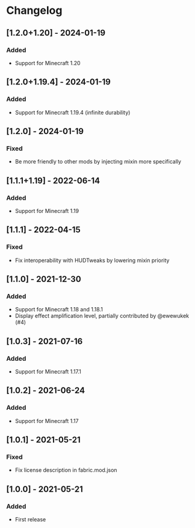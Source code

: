 # Changelog

## [1.2.0+1.20] - 2024-01-19

### Added

- Support for Minecraft 1.20

## [1.2.0+1.19.4] - 2024-01-19

### Added

- Support for Minecraft 1.19.4 (infinite durability)

## [1.2.0] - 2024-01-19

### Fixed

-  Be more friendly to other mods by injecting mixin more specifically

## [1.1.1+1.19] - 2022-06-14

### Added

- Support for Minecraft 1.19

## [1.1.1] - 2022-04-15

### Fixed

-  Fix interoperability with HUDTweaks by lowering mixin priority

## [1.1.0] - 2021-12-30

### Added

- Support for Minecraft 1.18 and 1.18.1
- Display effect amplification level, partially contributed by @ewewukek (#4)

## [1.0.3] - 2021-07-16

### Added

- Support for Minecraft 1.17.1

## [1.0.2] - 2021-06-24

### Added

- Support for Minecraft 1.17

## [1.0.1] - 2021-05-21

### Fixed

-  Fix license description in fabric.mod.json

## [1.0.0] - 2021-05-21

### Added

- First release
